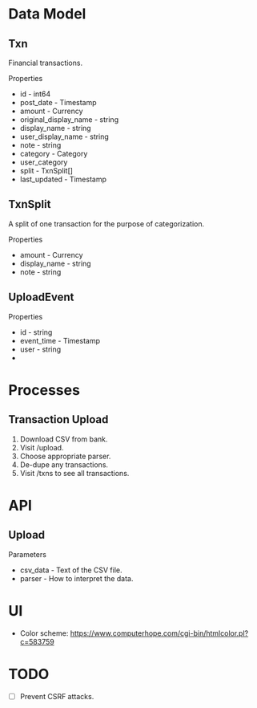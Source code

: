 # Data Model

## Txn
Financial transactions.

Properties
- id - int64
- post_date - Timestamp
- amount - Currency
- original_display_name - string
- display_name - string
- user_display_name - string
- note - string
- category - Category
- user_category
- split - TxnSplit[]
- last_updated - Timestamp

## TxnSplit
A split of one transaction for the purpose of categorization.

Properties
- amount - Currency
- display_name - string
- note - string

## UploadEvent

Properties
- id - string
- event_time - Timestamp
- user - string
-


# Processes

## Transaction Upload
1. Download CSV from bank.
1. Visit /upload.
1. Choose appropriate parser.
1. De-dupe any transactions.
1. Visit /txns to see all transactions.


# API

## Upload

Parameters
- csv_data - Text of the CSV file.
- parser - How to interpret the data.

# UI

- Color scheme: https://www.computerhope.com/cgi-bin/htmlcolor.pl?c=583759

# TODO

- [ ] Prevent CSRF attacks.
